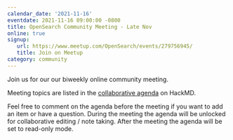 ```yaml
---
calendar_date: '2021-11-16'
eventdate: 2021-11-16 09:00:00 -0800
title: OpenSearch Community Meeting - Late Nov
online: true
signup:
   url: https://www.meetup.com/OpenSearch/events/279756945/
   title: Join on Meetup
category: community
---
```


Join us for our our biweekly online community meeting. 

Meeting topics are listed in the [collaborative agenda](https://hackmd.io/6pF4IBvCT2OYv2E5ASm8WQ?both=) on HackMD. 

Feel free to comment on the agenda before the meeting if you want to add an item or have a question. 
During the meeting the agenda will be unlocked for collaborative editing / note taking. After the meeting the agenda will be set to read-only mode. 

      